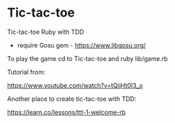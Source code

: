 # Tic-tac-toe
Tic-tac-toe Ruby with TDD

* require Gosu gem - https://www.libgosu.org/

To play the game cd to Tic-tac-toe and ruby lib/game.rb





Tutorial from:

https://www.youtube.com/watch?v=tQjjHt0I3_o



Another place to create tic-tac-toe with TDD:

https://learn.co/lessons/ttt-1-welcome-rb